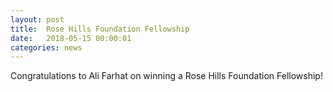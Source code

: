 ```yaml
---
layout: post
title:  Rose Hills Foundation Fellowship
date:   2018-05-15 00:00:01
categories: news
---
```

Congratulations to Ali Farhat on winning a Rose Hills Foundation Fellowship!
